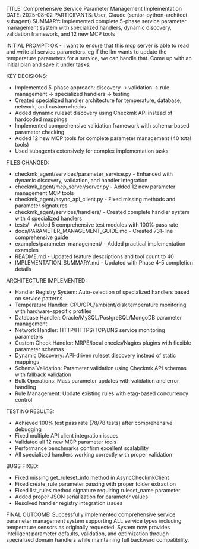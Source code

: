 TITLE: Comprehensive Service Parameter Management Implementation
DATE: 2025-08-02
PARTICIPANTS: User, Claude (senior-python-architect subagent)
SUMMARY: Implemented complete 5-phase service parameter management system with specialized handlers, dynamic discovery, validation framework, and 12 new MCP tools

INITIAL PROMPT: OK - I want to ensure that this mcp server is able to read and write all service parameters. eg if the llm wants to update the temperature parameters for a service, we can handle that. Come up with an initial plan and save it under tasks.

KEY DECISIONS:
- Implemented 5-phase approach: discovery → validation → rule management → specialized handlers → testing
- Created specialized handler architecture for temperature, database, network, and custom checks  
- Added dynamic ruleset discovery using Checkmk API instead of hardcoded mappings
- Implemented comprehensive validation framework with schema-based parameter checking
- Added 12 new MCP tools for complete parameter management (40 total tools)
- Used subagents extensively for complex implementation tasks

FILES CHANGED:
- checkmk_agent/services/parameter_service.py - Enhanced with dynamic discovery, validation, and handler integration
- checkmk_agent/mcp_server/server.py - Added 12 new parameter management MCP tools
- checkmk_agent/async_api_client.py - Fixed missing methods and parameter signatures
- checkmk_agent/services/handlers/ - Created complete handler system with 4 specialized handlers
- tests/ - Added 5 comprehensive test modules with 100% pass rate
- docs/PARAMETER_MANAGEMENT_GUIDE.md - Created 731-line comprehensive guide
- examples/parameter_management/ - Added practical implementation examples
- README.md - Updated feature descriptions and tool count to 40
- IMPLEMENTATION_SUMMARY.md - Updated with Phase 4-5 completion details

ARCHITECTURE IMPLEMENTED:
- Handler Registry System: Auto-selection of specialized handlers based on service patterns
- Temperature Handler: CPU/GPU/ambient/disk temperature monitoring with hardware-specific profiles
- Database Handler: Oracle/MySQL/PostgreSQL/MongoDB parameter management
- Network Handler: HTTP/HTTPS/TCP/DNS service monitoring parameters  
- Custom Check Handler: MRPE/local checks/Nagios plugins with flexible parameter schemas
- Dynamic Discovery: API-driven ruleset discovery instead of static mappings
- Schema Validation: Parameter validation using Checkmk API schemas with fallback validation
- Bulk Operations: Mass parameter updates with validation and error handling
- Rule Management: Update existing rules with etag-based concurrency control

TESTING RESULTS:
- Achieved 100% test pass rate (78/78 tests) after comprehensive debugging
- Fixed multiple API client integration issues
- Validated all 12 new MCP parameter tools
- Performance benchmarks confirm excellent scalability
- All specialized handlers working correctly with proper validation

BUGS FIXED:
- Fixed missing get_ruleset_info method in AsyncCheckmkClient
- Fixed create_rule parameter passing with proper folder extraction
- Fixed list_rules method signature requiring ruleset_name parameter
- Added proper JSON serialization for parameter values
- Resolved handler registry integration issues

FINAL OUTCOME:
Successfully implemented comprehensive service parameter management system supporting ALL service types including temperature sensors as originally requested. System now provides intelligent parameter defaults, validation, and optimization through specialized domain handlers while maintaining full backward compatibility.